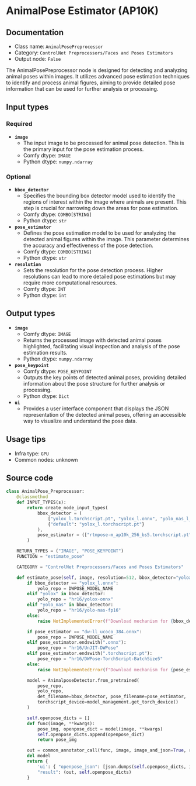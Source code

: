 # AnimalPose Estimator (AP10K)
## Documentation
- Class name: `AnimalPosePreprocessor`
- Category: `ControlNet Preprocessors/Faces and Poses Estimators`
- Output node: `False`

The AnimalPosePreprocessor node is designed for detecting and analyzing animal poses within images. It utilizes advanced pose estimation techniques to identify and process animal figures, aiming to provide detailed pose information that can be used for further analysis or processing.
## Input types
### Required
- **`image`**
    - The input image to be processed for animal pose detection. This is the primary input for the pose estimation process.
    - Comfy dtype: `IMAGE`
    - Python dtype: `numpy.ndarray`
### Optional
- **`bbox_detector`**
    - Specifies the bounding box detector model used to identify the regions of interest within the image where animals are present. This step is crucial for narrowing down the areas for pose estimation.
    - Comfy dtype: `COMBO[STRING]`
    - Python dtype: `str`
- **`pose_estimator`**
    - Defines the pose estimation model to be used for analyzing the detected animal figures within the image. This parameter determines the accuracy and effectiveness of the pose detection.
    - Comfy dtype: `COMBO[STRING]`
    - Python dtype: `str`
- **`resolution`**
    - Sets the resolution for the pose detection process. Higher resolutions can lead to more detailed pose estimations but may require more computational resources.
    - Comfy dtype: `INT`
    - Python dtype: `int`
## Output types
- **`image`**
    - Comfy dtype: `IMAGE`
    - Returns the processed image with detected animal poses highlighted, facilitating visual inspection and analysis of the pose estimation results.
    - Python dtype: `numpy.ndarray`
- **`pose_keypoint`**
    - Comfy dtype: `POSE_KEYPOINT`
    - Outputs the key points of detected animal poses, providing detailed information about the pose structure for further analysis or processing.
    - Python dtype: `Dict`
- **`ui`**
    - Provides a user interface component that displays the JSON representation of the detected animal poses, offering an accessible way to visualize and understand the pose data.
## Usage tips
- Infra type: `GPU`
- Common nodes: unknown


## Source code
```python
class AnimalPose_Preprocessor:
    @classmethod
    def INPUT_TYPES(s):
        return create_node_input_types(
            bbox_detector = (
                ["yolox_l.torchscript.pt", "yolox_l.onnx", "yolo_nas_l_fp16.onnx", "yolo_nas_m_fp16.onnx", "yolo_nas_s_fp16.onnx"],
                {"default": "yolox_l.torchscript.pt"}
            ),
            pose_estimator = (["rtmpose-m_ap10k_256_bs5.torchscript.pt", "rtmpose-m_ap10k_256.onnx"], {"default": "rtmpose-m_ap10k_256_bs5.torchscript.pt"})
        )

    RETURN_TYPES = ("IMAGE", "POSE_KEYPOINT")
    FUNCTION = "estimate_pose"

    CATEGORY = "ControlNet Preprocessors/Faces and Poses Estimators"

    def estimate_pose(self, image, resolution=512, bbox_detector="yolox_l.onnx", pose_estimator="rtmpose-m_ap10k_256.onnx", **kwargs):
        if bbox_detector == "yolox_l.onnx":
            yolo_repo = DWPOSE_MODEL_NAME
        elif "yolox" in bbox_detector:
            yolo_repo = "hr16/yolox-onnx"
        elif "yolo_nas" in bbox_detector:
            yolo_repo = "hr16/yolo-nas-fp16"
        else:
            raise NotImplementedError(f"Download mechanism for {bbox_detector}")

        if pose_estimator == "dw-ll_ucoco_384.onnx":
            pose_repo = DWPOSE_MODEL_NAME
        elif pose_estimator.endswith(".onnx"):
            pose_repo = "hr16/UnJIT-DWPose"
        elif pose_estimator.endswith(".torchscript.pt"):
            pose_repo = "hr16/DWPose-TorchScript-BatchSize5"
        else:
            raise NotImplementedError(f"Download mechanism for {pose_estimator}")

        model = AnimalposeDetector.from_pretrained(
            pose_repo,
            yolo_repo,
            det_filename=bbox_detector, pose_filename=pose_estimator,
            torchscript_device=model_management.get_torch_device()
        )

        self.openpose_dicts = []
        def func(image, **kwargs):
            pose_img, openpose_dict = model(image, **kwargs)
            self.openpose_dicts.append(openpose_dict)
            return pose_img

        out = common_annotator_call(func, image, image_and_json=True, resolution=resolution)
        del model
        return {
            'ui': { "openpose_json": [json.dumps(self.openpose_dicts, indent=4)] },
            "result": (out, self.openpose_dicts)
        }

```
